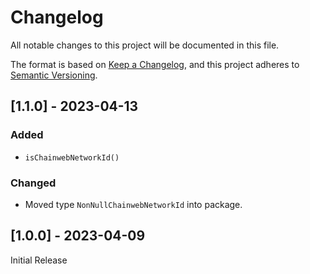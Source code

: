 # Changelog

All notable changes to this project will be documented in this file.

The format is based on [Keep a Changelog](https://keepachangelog.com/en/1.0.0/),
and this project adheres to [Semantic Versioning](https://semver.org/spec/v2.0.0.html).

## [1.1.0] - 2023-04-13

### Added

- `isChainwebNetworkId()`

### Changed

- Moved type `NonNullChainwebNetworkId` into package.

## [1.0.0] - 2023-04-09

Initial Release

